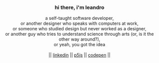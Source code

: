 <h3 align="center">hi there, i'm leandro</h3>
<p align="center">
  a self-taught software developer,<br />
  or another designer who speaks with computers at work,<br />
  or someone who studied design but never worked as a designer,<br />
  or another guy who tries to understand science through arts (or, is it the other way around?),<br />
  or yeah, you got the idea<br />
  <br />
  || <a href="https://www.linkedin.com/in/leandrodrigo" target="_blank">linkedin</a> ||
  <a href="https://editor.p5js.org/learodrigo/sketches" target="_blank">p5js</a> ||
  <a href="https://codepen.io/learodrigo" target="_blank">codepen</a> ||
</p>
